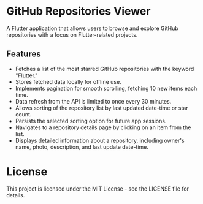 # GitHub Repositories Viewer

A Flutter application that allows users to browse and explore GitHub repositories with a focus on Flutter-related projects.

## Features

* Fetches a list of the most starred GitHub repositories with the keyword "Flutter."
* Stores fetched data locally for offline use.
* Implements pagination for smooth scrolling, fetching 10 new items each time.
* Data refresh from the API is limited to once every 30 minutes.
* Allows sorting of the repository list by last updated date-time or star count.
* Persists the selected sorting option for future app sessions.
* Navigates to a repository details page by clicking on an item from the list.
* Displays detailed information about a repository, including owner's name, photo, description, and last update date-time.

# License
This project is licensed under the MIT License - see the LICENSE file for details.